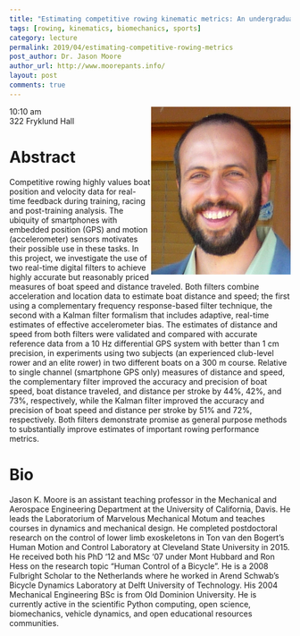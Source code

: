 ```yaml
---
title: "Estimating competitive rowing kinematic metrics: An undergraduate sports biomechanics research project"
tags: [rowing, kinematics, biomechanics, sports]
category: lecture
permalink: 2019/04/estimating-competitive-rowing-metrics
post_author: Dr. Jason Moore
author_url: http://www.moorepants.info/
layout: post
comments: true
---
```


<!-- This is for your headshot. -->
<img align="right" width="250px" src="/images/190412-moore.png" alt="Jason Moore"/>  

10:10 am  
322 Fryklund Hall  



# Abstract

Competitive rowing highly values boat position and velocity data for real-time feedback during training, racing and post-training analysis. The ubiquity of smartphones with embedded position (GPS) and motion (accelerometer) sensors motivates their possible use in these tasks. In this project, we investigate the use of two real-time digital filters to achieve highly accurate but reasonably priced measures of boat speed and distance traveled. Both filters combine acceleration and location data to estimate boat distance and speed; the first using a complementary frequency response-based filter technique, the second with a Kalman filter formalism that includes adaptive, real-time estimates of effective accelerometer bias. The estimates of distance and speed from both filters were validated and compared with accurate reference data from a 10 Hz differential GPS system with better than 1 cm precision, in experiments using two subjects (an experienced club-level rower and an elite rower) in two different boats on a 300 m course. Relative to single channel (smartphone GPS only) measures of distance and speed, the complementary filter improved the accuracy and precision of boat speed, boat distance traveled, and distance per stroke by 44%, 42%, and 73%, respectively, while the Kalman filter improved the accuracy and precision of boat speed and distance per stroke by 51% and 72%, respectively. Both filters demonstrate promise as general purpose methods to substantially improve estimates of important rowing performance metrics.

# Bio

Jason K. Moore is an assistant teaching professor in the Mechanical and Aerospace Engineering Department at the University of California, Davis. He leads the Laboratorium of Marvelous Mechanical Motum and teaches courses in dynamics and mechanical design. He completed postdoctoral research on the control of lower limb exoskeletons in Ton van den Bogert’s Human Motion and Control Laboratory at Cleveland State University in 2015. He received both his PhD ‘12 and MSc ‘07 under Mont Hubbard and Ron Hess on the research topic “Human Control of a Bicycle”. He is a 2008 Fulbright Scholar to the Netherlands where he worked in Arend Schwab’s Bicycle Dynamics Laboratory at Delft University of Technology. His 2004 Mechanical Engineering BSc is from Old Dominion University. He is currently active in the scientific Python computing, open science, biomechanics, vehicle dynamics, and open educational resources communities.

